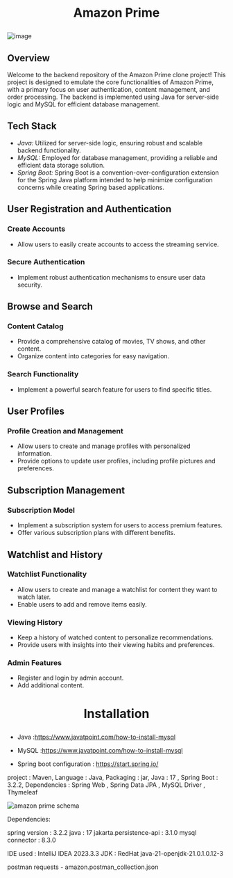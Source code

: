 # <p align="center">Amazon Prime</p>
![image](https://github.com/Rajkumar-Gunasekaran/Amazon-prime/assets/96935976/415fe00e-8b6a-429d-9cfd-ee0024ba789c)

## Overview

Welcome to the backend repository of the Amazon Prime clone project! This project is designed to emulate the core functionalities of Amazon Prime, with a primary focus on user authentication, content management, and order processing. The backend is implemented using Java for server-side logic and MySQL for efficient database management.

## Tech Stack

- *Java:* Utilized for server-side logic, ensuring robust and scalable backend functionality.
- *MySQL:* Employed for database management, providing a reliable and efficient data storage solution.
- *Spring Boot:* Spring Boot is a convention-over-configuration extension for the Spring Java platform intended to help minimize configuration concerns while creating Spring based applications.

## User Registration and Authentication

### Create Accounts
- Allow users to easily create accounts to access the streaming service.

### Secure Authentication
- Implement robust authentication mechanisms to ensure user data security.

## Browse and Search

### Content Catalog
- Provide a comprehensive catalog of movies, TV shows, and other content.
- Organize content into categories for easy navigation.

### Search Functionality
- Implement a powerful search feature for users to find specific titles.

## User Profiles

### Profile Creation and Management
- Allow users to create and manage profiles with personalized information.
- Provide options to update user profiles, including profile pictures and preferences.

## Subscription Management

### Subscription Model
- Implement a subscription system for users to access premium features.
- Offer various subscription plans with different benefits.

## Watchlist and History

### Watchlist Functionality
- Allow users to create and manage a watchlist for content they want to watch later.
- Enable users to add and remove items easily.

### Viewing History
- Keep a history of watched content to personalize recommendations.
- Provide users with insights into their viewing habits and preferences.

### Admin Features
- Register and login by admin account.
- Add additional content.

# <p align="center">Installation</p>

- Java :https://www.javatpoint.com/how-to-install-mysql

- MySQL :https://www.javatpoint.com/how-to-install-mysql

- Spring boot configuration : https://start.spring.io/   

project : Maven,
Language : Java,
Packaging : jar,
Java : 17 ,
Spring Boot : 3.2.2,
Dependencies : Spring Web , Spring Data JPA , MySQL Driver , Thymeleaf

![amazon prime schema](https://github.com/Rajkumar-Gunasekaran/Amazon-prime/assets/96935976/872dc6b7-9984-4595-b3c4-e56196e78dcf)


Dependencies:

spring version : 3.2.2
java : 17
jakarta.persistence-api : 3.1.0
mysql connector : 8.3.0

IDE used : IntelliJ IDEA  2023.3.3
JDK : RedHat java-21-openjdk-21.0.1.0.12-3

postman requests - amazon.postman_collection.json
